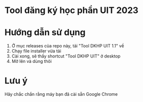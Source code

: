 # Tool đăng ký học phần UIT 2023

# Hướng dẫn sử dụng
1. Ở mục releases của repo này, tải "Tool DKHP UIT 1.1" về
2. Chạy file installer vừa tải
3. Cài xong, sẽ thấy shortcut "Tool DKHP UIT" ở desktop
4. Mở lên và dùng thôi

# Lưu ý
Hãy chắc chắn rằng máy bạn đã cài sẵn Google Chrome
